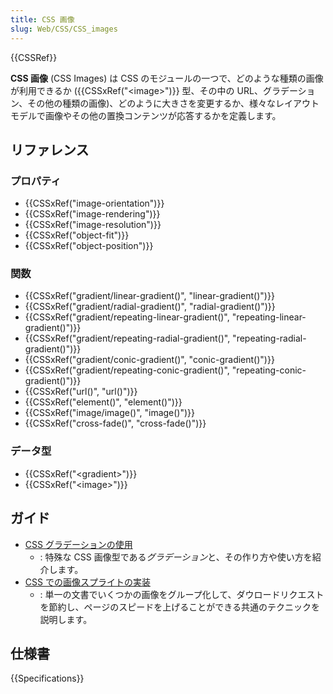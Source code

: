 ```yaml
---
title: CSS 画像
slug: Web/CSS/CSS_images
---
```


{{CSSRef}}

**CSS 画像** (CSS Images) は CSS のモジュールの一つで、どのような種類の画像が利用できるか ({{CSSxRef("&lt;image&gt;")}} 型、その中の URL、グラデーション、その他の種類の画像)、どのように大きさを変更するか、様々なレイアウトモデルで画像やその他の置換コンテンツが応答するかを定義します。

## リファレンス

### プロパティ

- {{CSSxRef("image-orientation")}}
- {{CSSxRef("image-rendering")}}
- {{CSSxRef("image-resolution")}}
- {{CSSxRef("object-fit")}}
- {{CSSxRef("object-position")}}

### 関数

- {{CSSxRef("gradient/linear-gradient()", "linear-gradient()")}}
- {{CSSxRef("gradient/radial-gradient()", "radial-gradient()")}}
- {{CSSxRef("gradient/repeating-linear-gradient()", "repeating-linear-gradient()")}}
- {{CSSxRef("gradient/repeating-radial-gradient()", "repeating-radial-gradient()")}}
- {{CSSxRef("gradient/conic-gradient()", "conic-gradient()")}}
- {{CSSxRef("gradient/repeating-conic-gradient()", "repeating-conic-gradient()")}}
- {{CSSxRef("url()", "url()")}}
- {{CSSxRef("element()", "element()")}}
- {{CSSxRef("image/image()", "image()")}}
- {{CSSxRef("cross-fade()", "cross-fade()")}}

### データ型

- {{CSSxRef("&lt;gradient&gt;")}}
- {{CSSxRef("&lt;image&gt;")}}

## ガイド

- [CSS グラデーションの使用](/ja/docs/Web/CSS/CSS_Images/Using_CSS_gradients)
  - : 特殊な CSS 画像型である*グラデーション*と、その作り方や使い方を紹介します。
- [CSS での画像スプライトの実装](/ja/docs/Web/CSS/CSS_Images/Implementing_image_sprites_in_CSS)
  - : 単一の文書でいくつかの画像をグループ化して、ダウロードリクエストを節約し、ページのスピードを上げることができる共通のテクニックを説明します。

## 仕様書

{{Specifications}}
